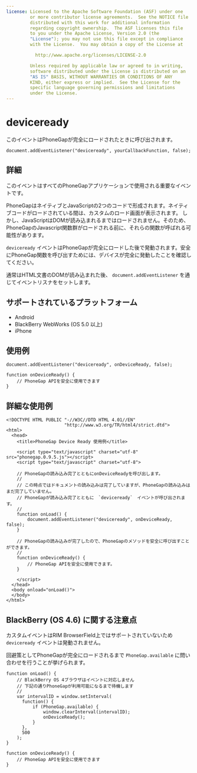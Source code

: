 ```yaml
---
license: Licensed to the Apache Software Foundation (ASF) under one
         or more contributor license agreements.  See the NOTICE file
         distributed with this work for additional information
         regarding copyright ownership.  The ASF licenses this file
         to you under the Apache License, Version 2.0 (the
         "License"); you may not use this file except in compliance
         with the License.  You may obtain a copy of the License at

           http://www.apache.org/licenses/LICENSE-2.0

         Unless required by applicable law or agreed to in writing,
         software distributed under the License is distributed on an
         "AS IS" BASIS, WITHOUT WARRANTIES OR CONDITIONS OF ANY
         KIND, either express or implied.  See the License for the
         specific language governing permissions and limitations
         under the License.
---
```


deviceready
===========

このイベントはPhoneGapが完全にロードされたときに呼び出されます。


    document.addEventListener("deviceready", yourCallbackFunction, false);

詳細
-------

このイベントはすべてのPhoneGapアプリケーションで使用される重要なイベントです。

PhoneGapはネイティブとJavaScriptの2つのコードで形成されます。ネイティブコードがロードされている間は、カスタムのロード画面が表示されます。
しかし、JavaScriptはDOMが読み込まれるまではロードされません。そのため、PhoneGapのJavascript関数群がロードされる前に、それらの関数が呼ばれる可能性があります。

`deviceready` イベントはPhoneGapが完全にロードした後で発動されます。安全にPhoneGap関数を呼び出すためには、デバイスが完全に発動したことを確認してください。

通常はHTML文書のDOMが読み込まれた後、 `document.addEventListener` を通じてイベントリスナをセットします。

サポートされているプラットフォーム
-------------------

- Android
- BlackBerry WebWorks (OS 5.0 以上)
- iPhone

使用例
-------------

    document.addEventListener("deviceready", onDeviceReady, false);

    function onDeviceReady() {
        // PhoneGap APIを安全に使用できます
    }

詳細な使用例
------------

    <!DOCTYPE HTML PUBLIC "-//W3C//DTD HTML 4.01//EN"
                          "http://www.w3.org/TR/html4/strict.dtd">
    <html>
      <head>
        <title>PhoneGap Device Ready 使用例</title>

        <script type="text/javascript" charset="utf-8" src="phonegap.0.9.5.js"></script>
        <script type="text/javascript" charset="utf-8">

        // PhoneGapの読み込み完了とともにonDeviceReadyを呼び出します。
        //
        // この時点ではドキュメントの読み込みは完了していますが、PhoneGapの読み込みはまだ完了していません。
        // PhoneGapが読み込み完了とともに　`deviceready`　イベントが呼び出されます。
        // 
        function onLoad() {
            document.addEventListener("deviceready", onDeviceReady, false);
        }

        // PhoneGapの読み込みが完了したので、PhoneGapのメソッドを安全に呼び出すことができます。
        //
        function onDeviceReady() {
            // PhoneGap APIを安全に使用できます。
        }

        </script>
      </head>
      <body onload="onLoad()">
      </body>
    </html>
    
BlackBerry (OS 4.6) に関する注意点
--------------------------

カスタムイベントはRIM BrowserField上ではサポートされていないため `deviceready` イベントは発動されません。

回避策としてPhoneGapが完全にロードされるまで `PhoneGap.available` に問い合わせを行うことが挙げられます。


    function onLoad() {
        // BlackBerry OS 4ブラウザはイベントに対応しません
        // 下記の通りPhoneGapが利用可能になるまで待機します
        //
        var intervalID = window.setInterval(
          function() {
              if (PhoneGap.available) {
                  window.clearInterval(intervalID);
                  onDeviceReady();
              }
          },
          500
        );
    }

    function onDeviceReady() {
        // PhoneGap APIを安全に使用できます
    }